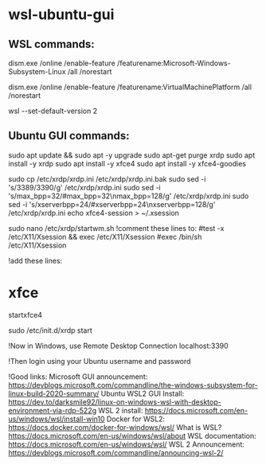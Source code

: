 # wsl-ubuntu-gui

## WSL commands: ##

dism.exe /online /enable-feature /featurename:Microsoft-Windows-Subsystem-Linux /all /norestart

dism.exe /online /enable-feature /featurename:VirtualMachinePlatform /all /norestart

wsl --set-default-version 2

## Ubuntu GUI commands: ##
sudo apt update && sudo apt -y upgrade
sudo apt-get purge xrdp
sudo apt install -y xrdp
sudo apt install -y xfce4
sudo apt install -y xfce4-goodies

sudo cp /etc/xrdp/xrdp.ini /etc/xrdp/xrdp.ini.bak
sudo sed -i 's/3389/3390/g' /etc/xrdp/xrdp.ini
sudo sed -i 's/max_bpp=32/#max_bpp=32\nmax_bpp=128/g' /etc/xrdp/xrdp.ini
sudo sed -i 's/xserverbpp=24/#xserverbpp=24\nxserverbpp=128/g' /etc/xrdp/xrdp.ini
echo xfce4-session > ~/.xsession

sudo nano /etc/xrdp/startwm.sh
!comment these lines to:
#test -x /etc/X11/Xsession && exec /etc/X11/Xsession
#exec /bin/sh /etc/X11/Xsession

!add these lines:
# xfce
startxfce4

sudo /etc/init.d/xrdp start

!Now in Windows, use Remote Desktop Connection
localhost:3390

!Then login using your Ubuntu username and password

!Good links:
Microsoft GUI announcement: https://devblogs.microsoft.com/commandline/the-windows-subsystem-for-linux-build-2020-summary/
Ubuntu WSL2 GUI Install:
https://dev.to/darksmile92/linux-on-windows-wsl-with-desktop-environment-via-rdp-522g
WSL 2 install: https://docs.microsoft.com/en-us/windows/wsl/install-win10
Docker for WSL2: https://docs.docker.com/docker-for-windows/wsl/
What is WSL? https://docs.microsoft.com/en-us/windows/wsl/about
WSL documentation: https://docs.microsoft.com/en-us/windows/wsl/
WSL 2 Announcement: https://devblogs.microsoft.com/commandline/announcing-wsl-2/
